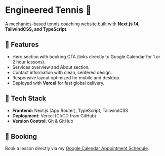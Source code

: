 # Engineered Tennis 🎾

A mechanics-based tennis coaching website built with **Next.js 14, TailwindCSS, and TypeScript**.

## 🌟 Features

- Hero section with booking CTA (links directly to Google Calendar for 1 or 2 hour lessons).
- Services overview and About section.
- Contact information with clean, centered design.
- Responsive layout optimized for mobile and desktop.
- Deployed with **Vercel** for fast global delivery.

## 🚀 Tech Stack

- **Frontend:** Next.js (App Router), TypeScript, TailwindCSS
- **Deployment:** Vercel (CI/CD from GitHub)
- **Version Control:** Git & GitHub

## 📅 Booking

Book a lesson directly via my [Google Calendar Appointment Schedule](https://calendar.app.google/zD6V3MMCcvMpuMPL6).
